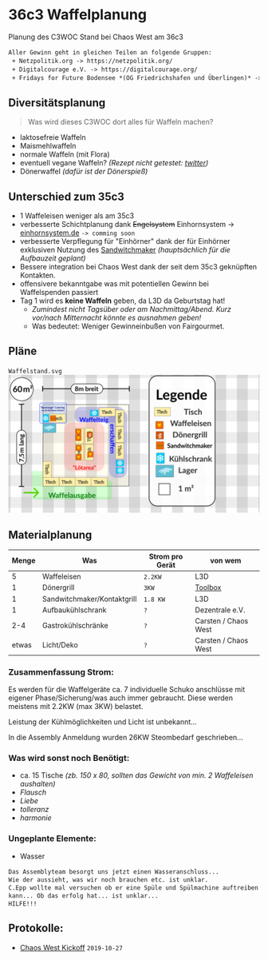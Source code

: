  36c3 Waffelplanung
==========================
Planung des C3WOC Stand bei Chaos West am 36c3

```txt
Aller Gewinn geht in gleichen Teilen an folgende Gruppen:
 + Netzpolitik.org -> https://netzpolitik.org/
 + Digitalcourage e.V. -> https://digitalcourage.org/
 + Fridays for Future Bodensee *(OG Friedrichshafen und Überlingen)* -> https://klima-streik.de/
```

 Diversitätsplanung
-----------------
> Was wird dieses C3WOC dort alles für Waffeln machen?
+ laktosefreie Waffeln
+ Maismehlwaffeln
+ normale Waffeln (mit Flora)
+ eventuell vegane Waffeln? *(Rezept nicht getestet: [twitter](https://twitter.com/kurorori/status/1141722414742745091))*
+ Dönerwaffel *(dafür ist der Dönerspieß)*


 Unterschied zum 35c3
--------------------------------
 + 1 Waffeleisen weniger als am 35c3
 + verbesserte Schichtplanung dank ~~Engelsystem~~ Einhornsystem -> [einhornsystem.de](https://einhornsystem.de) ``-> comming soon``
 + verbesserte Verpflegung für "Einhörner" dank der für Einhörner exklusiven Nutzung des [Sandwitchmaker](https://www.bartscher.com/de/Produkte/Grillen/Kontaktgrills/Kontaktgrill-1800-1R/p/A150670) *(hauptsächlich für die Aufbauzeit geplant)*
 + Bessere integration bei Chaos West dank der seit dem 35c3 geknüpften Kontakten.
 + offensivere bekanntgabe was mit potentiellen Gewinn bei Waffelspenden passiert
 + Tag 1 wird es **keine Waffeln** geben, da L3D da Geburtstag hat!
   - *Zumindest nicht Tagsüber oder am Nachmittag/Abend. Kurz vor/nach Mitternacht könnte es ausnahmen geben!*
   - Was bedeutet: Weniger Gewinneinbußen von Fairgourmet.

 Pläne
------
``Waffelstand.svg``
![Waffelstand @ 36c3](Waffelstand.svg "Waffelstand.svg")

 Materialplanung
----------------
| Menge | Was | Strom  pro Gerät| von wem |
| ----- | --- | --------------- | ------- |
| 5 | Waffeleisen | ``2.2KW``   | L3D     | 
| 1 | Dönergrill  | ``3KW``     | [Toolbox](https://toolbox-bodensee.de) |
| 1 | Sandwitchmaker/Kontaktgrill | ``1.8 KW`` | L3D |
| 1   | Aufbaukühlschrank   | ``?``            | Dezentrale e.V. |
| 2-4 | Gastrokühlschränke | ``?``             | Carsten / Chaos West |
| etwas | Licht/Deko | ``?``                   | Carsten / Chaos West |


### Zusammenfassung Strom:
Es werden für die Waffelgeräte ca. 7 individuelle Schuko anschlüsse mit eigener Phase/Sicherung/was auch immer gebraucht.
Diese werden meistens mit 2.2KW (max 3KW) belastet.

Leistung der Kühlmöglichkeiten und Licht ist unbekannt...

In die Assembly Anmeldung wurden 26KW Steombedarf geschrieben...

### Was wird sonst noch Benötigt:
 * ca. 15  Tische *(zb. 150 x 80, sollten das Gewicht von min. 2 Waffeleisen aushalten)*
 * *Flausch*
 * *Liebe*
 * *tolleranz*
 * *harmonie*

### Ungeplante Elemente:
 + Wasser

```
Das Assemblyteam besorgt uns jetzt einen Wasseranschluss...
Wie der aussieht, was wir noch brauchen etc. ist unklar.
C.Epp wollte mal versuchen ob er eine Spüle und Spülmachine auftreiben kann... Ob das erfolg hat... ist unklar...
HILFE!!!
```

 Protokolle:
--------------
 + [Chaos West Kickoff](https://md.hasi.it/7HKVKnMbQICGNpvuZv4sYA?view#Was-brauchen-diese-%E2%80%9CWaffeln%E2%80%9D) ``2019-10-27``

